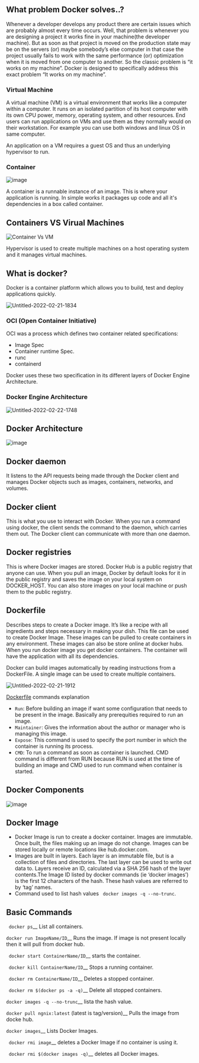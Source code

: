 ## What problem Docker solves..?

Whenever a developer develops any product there are certain issues which are probably almost every time occurs. Well, that problem is whenever you are designing a project it works fine in your machine(the developer machine). But as soon as that project is moved on the production state may be on the servers (or) maybe somebody’s else computer in that case the project usually fails to work with the same performance (or) optimization when it is moved from one computer to another. So the classic problem is “it works on my machine”. Docker is designed to specifically address this exact problem “It works on my machine”.

### Virtual Machine

A virtual machine (VM) is a virtual environment that works like a computer within a computer. It runs on an isolated partition of its host computer with its own CPU power, memory, operating system, and other resources. End users can run applications on VMs and use them as they normally would on their workstation. For example you can use both windows and linux OS in same computer.

An application on a VM requires a guest OS and thus an underlying hypervisor to run.

### Container

![image](https://encrypted-tbn0.gstatic.com/images?q=tbn:ANd9GcQtjxqboLPLA4zC43dSFej0Fx61z2u1WC0t2w&usqp=CAU)

A container is a runnable instance of an image. This is where your application is running. In simple works it packages up code and all it's dependencies in a box called container.


## Containers VS Virual Machines


![Container Vs VM](https://user-images.githubusercontent.com/75531528/154963018-417e7334-47bb-4c18-9c97-1748eb73b1d2.png)

Hypervisor is used to create multiple machines on a host operating system and it manages virtual machines.


## What is docker?

Docker is a container platform which allows you to build, test and deploy applications quickly.

![Untitled-2022-02-21-1834](https://user-images.githubusercontent.com/75531528/154963216-873514ab-5d0d-4b79-b29b-c284c4f3b1ac.png)


### OCI (Open Container Initiative)

OCI was a process which defines two container related specifications:

- Image Spec
- Container runtime Spec.
- runc
- containerd

Docker uses these two specification in its different layers of Docker Engine Architecture.

### Docker Engine Architecture


![Untitled-2022-02-22-1748](https://user-images.githubusercontent.com/75531528/155137540-e4439bb8-cb70-421e-b46b-5fa4ce5e2e5a.png)

## Docker Architecture

![image](https://dev-to-uploads.s3.amazonaws.com/i/dmgpglab3k1z23g02cr5.png)

## Docker daemon

It listens to the API requests being made through the Docker client and manages Docker objects such as images, containers, networks, and volumes.

## Docker client

This is what you use to interact with Docker. When you run a command using docker, the client sends the command to the daemon, which carries them out. The Docker client can communicate with more than one daemon.

## Docker registries

This is where Docker images are stored. Docker Hub is a public registry that anyone can use. When you pull an image, Docker by default looks for it in the public registry and saves the image on your local system on DOCKER_HOST. You can also store images on your local machine or push them to the public registry.

## Dockerfile

Describes steps to create a Docker image. It’s like a recipe with all ingredients and steps necessary in making your dish. This file can be used to create Docker Image. These images can be pulled to create containers in any environment. These images can also be store online at docker hubs. When you run docker image you get docker containers. The container will have the application with all its dependencies.

Docker can build images automatically by reading instructions from a DockerFile. A single image can be used to create multiple containers.


![Untitled-2022-02-21-1912](https://user-images.githubusercontent.com/75531528/154968456-4b3b3ce8-f6c0-4ef2-9bf9-a2c40be57fba.png)

[Dockerfile](https://github.com/cnu1812/DailyDevOps/blob/master/Docker/Dockerfile) commands explanation

- `Run`:  Before building an image if want some configuration that needs to be present in the image. Basically any prerequities required to run an image.
- `Maintainer`: Gives the information about the author or manager who is managing this image.
- `Expose`: This command is used to specify the port number in which the container is running its process.
- `CMD`:  To run a command as soon as container is launched. CMD command is different from RUN because RUN is used at the time of building an image and CMD used to run command when container is started.

## Docker Components

![image](https://dev-to-uploads.s3.amazonaws.com/i/o2dmqkdzcscl4atbhoj3.png)

## Docker Image

- Docker Image is run to create a docker container. Images are immutable. Once built, the files making up an image do not change. Images can be stored locally or remote locations like hub.docker.com.
- Images are built in layers. Each layer is an immutable file, but is a collection of files and directories. The last layer can be used to write out data to. Layers receive an ID, calculated via a SHA 256 hash of the layer contents.The Image ID listed by docker commands (ie ‘docker images’) is the first 12 characters of the hash. These hash values are referred to by ‘tag’ names.
- Command used to list hash values ` docker images -q --no-trunc`.

## Basic Commands

` docker ps`__ List all containers.

` docker run ImageName/ID `__ Runs the image. If image is not present locally then it will pull from docker hub.

` docker start ContainerName/ID`__ starts the container.

` docker kill ContainerName/ID`__ Stops a running container.

` docker rm ContainerName/ID`__ Deletes a stopped container.

` docker rm $(docker ps -a -q)`__ Delete all stopped containers.

`docker images -q --no-trunc`__ lista the hash value.

` docker pull ngnix:latest ` (latest is tag/version)__ Pulls the image from docke hub.

` docker images `__ Lists Docker Images.

` docker rmi image`__ deletes a Docker Image if no container is using it.

` docker rmi $(docker images -q)`__ deletes all Docker images.






